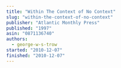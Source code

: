 ```yaml
---
title: "Within The Context of No Context"
slug: "within-the-context-of-no-context"
publisher: "Atlantic Monthly Press"
published: "1997"
asin: "0871136740"
authors:
  - george-w-s-trow
started: "2010-12-07"
finished: "2010-12-07"
---
```

